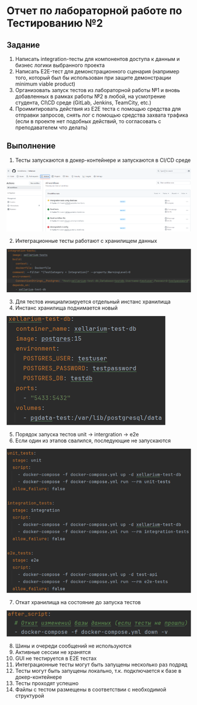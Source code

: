 ﻿# Отчет по лабораторной работе по Тестированию №2

## Задание
1. Написать integration-тесты для компонентов доступа к данным и бизнес логики
   выбранного проекта
2. Написать E2E-тест для демонстрационного сценария (например того, который
   был бы использован при защите демонстрации minimum viable product)
3. Организовать запуск тестов из лабораторной работы №1 и вновь добавленных
   в рамках работы №2 в любой, на усмотрение студента, CI\CD среде (GitLab,
   Jenkins, TeamCity, etc.)
4. Проимитировать действия из Е2Е теста с помощью средства для отправки
   запросов, снять лог с помощью средства захвата трафика (если в проекте нет
   подобных действий, то согласовать с преподавателем что делать)

## Выполнение
1. Тесты запускаются в докер-контейнере и запускаются в CI/CD среде

<img src="images/cicd.png">

2. Интеграционные тесты работают с хранилищем данных

<img src="images/integration.png">

3. Для тестов инициализируется отдельный инстанс хранилища
4. Инстанс хранилища поднимается новый

<img src="images/test_storage.png">

5. Порядок запуска тестов unit -> intergration -> e2e
6. Если один из этапов свалился, последующие не запускаются

<img src="images/tests_order.png">

7. Откат хранилища на состояние до запуска тестов

<img src="images/storage_revert.png">

8. Шины и очереди сообщений не используются
9. Активные сессии не хранятся
10. GUI не тестируется в E2E тестах
11. Интеграционные тесты могут быть запущены несколько раз подряд
12. Тесты могут быть запущены локально, т.к. подключается к базе в докер-контейнере
13. Тесты проходят успешно
14. Файлы с тестом размещены в соответствии с необходимой структурой

